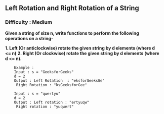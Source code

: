 ## Left Rotation and Right Rotation of a String ##

### Difficulty : Medium ###

**Given a string of size n, write functions to perform the following operations on a string-**

  **1. Left (Or anticlockwise) rotate the given string by d elements (where d <= n)**
  **2. Right (Or clockwise) rotate the given string by d elements (where d <= n).**
  
        Example :
        Input : s = "GeeksforGeeks"
        d = 2
        Output : Left Rotation  : "eksforGeeksGe" 
         Right Rotation : "ksGeeksforGee"  

        Input : s = "qwertyu" 
        d = 2
        Output : Left rotation : "ertyuqw"
         Right rotation : "yuqwert"
